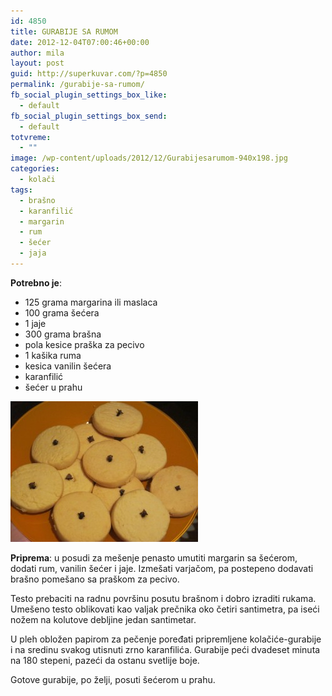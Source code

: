 ```yaml
---
id: 4850
title: GURABIJE SA RUMOM
date: 2012-12-04T07:00:46+00:00
author: mila
layout: post
guid: http://superkuvar.com/?p=4850
permalink: /gurabije-sa-rumom/
fb_social_plugin_settings_box_like:
  - default
fb_social_plugin_settings_box_send:
  - default
totvreme:
  - ""
image: /wp-content/uploads/2012/12/Gurabijesarumom-940x198.jpg
categories:
  - kolači
tags:
  - brašno
  - karanfilić
  - margarin
  - rum
  - šećer
  - jaja
---
```

**Potrebno je**:

  * 125 grama margarina ili maslaca
  * 100 grama šećera
  * 1 jaje
  * 300 grama brašna
  * pola kesice praška za pecivo
  * 1 kašika ruma
  * kesica vanilin šećera
  * karanfilić
  * šećer u prahu

<img class="alignnone size-medium wp-image-4851" title="Gurabijesarumom" src="/wp-content/uploads/2012/12/Gurabijesarumom-300x225.jpg" alt="" width="300" height="225" /> 

**Priprema**: u posudi za mešenje penasto umutiti margarin sa šećerom, dodati rum, vanilin šećer i jaje. Izmešati varjačom, pa postepeno dodavati brašno pomešano sa praškom za pecivo.

Testo prebaciti na radnu površinu posutu brašnom i dobro izraditi rukama. Umešeno testo oblikovati kao valjak prečnika oko četiri santimetra, pa iseći nožem na kolutove debljine jedan santimetar.

U pleh obložen papirom za pečenje poređati pripremljene kolačiće-gurabije i na sredinu svakog utisnuti zrno karanfilića. Gurabije peći dvadeset minuta na 180 stepeni, pazeći da ostanu svetlije boje.

Gotove gurabije, po želji, posuti šećerom u prahu.